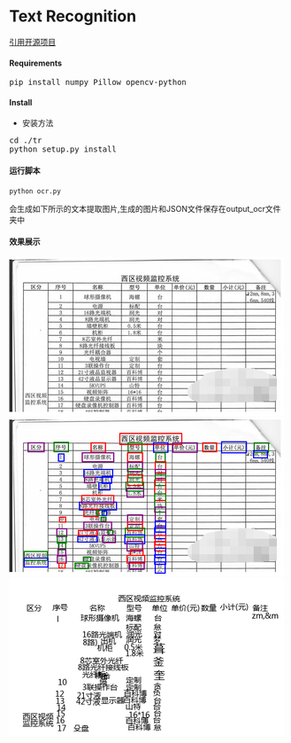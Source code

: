 # Text Recognition 

[引用开源项目](https://github.com/myhub/tr)
#### Requirements
<pre>pip install numpy Pillow opencv-python
</pre>
#### Install

+ 安装方法
<pre>
cd ./tr
python setup.py install
</pre>

#### 运行脚本
```
python ocr.py
```
会生成如下所示的文本提取图片,生成的图片和JSON文件保存在output_ocr文件夹中

#### 效果展示
![table-pic-for-ocr](https://github.com/Deeachain/OCR/blob/master/imgs/table-pic-for-ocr.png)<br>
![color_pil](https://github.com/Deeachain/OCR/blob/master/ocr_output/color_pil.png)<br>
![blank_pil](https://github.com/Deeachain/OCR/blob/master/ocr_output/blank_pil.png)

